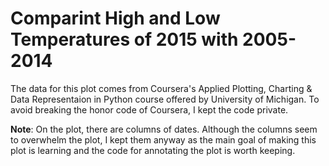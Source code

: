 # Comparint High and Low Temperatures of 2015 with 2005-2014  

The data for this plot comes from Coursera's Applied Plotting, Charting & Data Representaion in Python course offered by University of Michigan.
To avoid breaking the honor code of Coursera, I kept the code private.  

**Note**: On the plot, there are columns of dates. Although the columns seem to overwhelm the plot,
I kept them anyway as the main goal of making this plot is learning and the code for annotating the plot is worth keeping.
